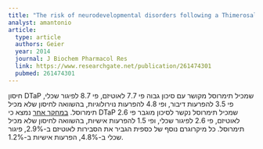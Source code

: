 ```yaml
---
title: "The risk of neurodevelopmental disorders following a Thimerosal-preserved DTaP formulation in comparison to its Thimerosal-reduced formulation in the vaccine adverse event reporting system (VAERS)"
analyst: amantonio
article:
  type: article
  authors: Geier
  year: 2014
  journal: J Biochem Pharmacol Res
  link: https://www.researchgate.net/publication/261474301
  pubmed: 261474301
---
```


חיסון DTaP שמכיל תימרוסל מקושר עם סיכון גבוה פי 7.7 לאוטיזם, פי 8.7 לפיגור שכלי, פי 3.5 להפרעות דיבור, ופי 4.8 להפרעות נוירולוגיות, בהשוואה לחיסון שלא מכיל תימרוסל.
[במחקר אחר](https://www.ncbi.nlm.nih.gov/pubmed/14534046) נמצא כי DTaP שמכיל תימרוסל נקשר לסיכון מוגבר פי 2.6 לאוטיזם, פי 2.6 לפיגור שכלי, ופי 1.5 להפרעות אישיות, בהשוואה לחיסון שלא מכיל תימרוסל.
כל מיקרוגרם נוסף של כספית הגביר את הסבירות לאוטיזם ב-2.9%, פיגור שכלי ב-4.8%, הפרעות אישיות ב-1.2%.
